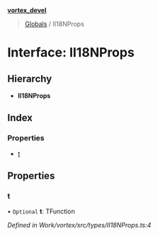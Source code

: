 **[vortex_devel](../README.md)**

> [Globals](../globals.md) / II18NProps

# Interface: II18NProps

## Hierarchy

* **II18NProps**

## Index

### Properties

* [t](ii18nprops.md#t)

## Properties

### t

• `Optional` **t**: TFunction

*Defined in Work/vortex/src/types/II18NProps.ts:4*

